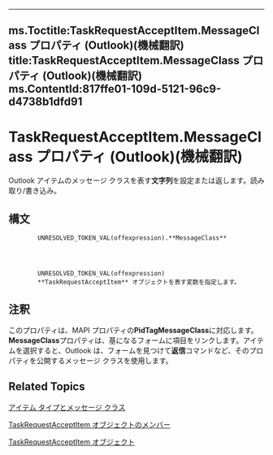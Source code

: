 

---
ms.Toctitle:TaskRequestAcceptItem.MessageClass プロパティ (Outlook)(機械翻訳)
title:TaskRequestAcceptItem.MessageClass プロパティ (Outlook)(機械翻訳)
ms.ContentId:817ffe01-109d-5121-96c9-d4738b1dfd91
---
# TaskRequestAcceptItem.MessageClass プロパティ (Outlook)(機械翻訳)




Outlook アイテムのメッセージ クラスを表す**文字列**を設定または返します。読み取り/書き込み。

## 構文

            UNRESOLVED_TOKEN_VAL(offexpression).**MessageClass**




            UNRESOLVED_TOKEN_VAL(offexpression)
            **TaskRequestAcceptItem** オブジェクトを表す変数を指定します。



## 注釈
このプロパティは、MAPI プロパティの**PidTagMessageClass**に対応します。**MessageClass**プロパティは、基になるフォームに項目をリンクします。アイテムを選択すると、Outlook は、フォームを見つけて**返信**コマンドなど、そのプロパティを公開するメッセージ クラスを使用します。



## Related Topics

[アイテム タイプとメッセージ クラス](15b709cc-7486-b6c7-88a3-4a4d8e0ab292.md)

[TaskRequestAcceptItem オブジェクトのメンバー](fe91c4cc-f505-11d8-0d0a-84fc4d355651.md)

[TaskRequestAcceptItem オブジェクト](a2905f72-0a67-b07d-7f85-84fe4de17c25.md)




